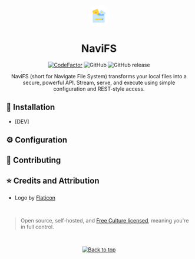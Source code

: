 <p align="center"><img src=".github/markdown-media/logo.png" alt="NaviFS Logo" height="60" style="border-radius:50px"/></p>
<h1 align="center">NaviFS</h1>

<div align='center'>

[![CodeFactor](https://www.codefactor.io/repository/github/Mirasaki-Development/navi-fs/badge)](https://www.codefactor.io/repository/github/Mirasaki-Development/navi-fs)
![GitHub](https://img.shields.io/github/license/Mirasaki-Development/navi-fs)
![GitHub release](https://img.shields.io/github/v/release/Mirasaki-Development/navi-fs)

</div>

<p align="center">
  NaviFS (short for Navigate File System) transforms your local files into a secure, powerful API.
  Stream, serve, and execute using simple configuration and REST-style access.
</p>

## 🔨 Installation

- [DEV]

## ⚙️ Configuration

## 🤝 Contributing

## ⭐ Credits and Attribution

- Logo by [Flaticon](https://www.flaticon.com/free-icons/distance-education)

<br />

> Open source, self-hosted, and [Free Culture licensed](https://creativecommons.org/share-your-work/public-domain/freeworks), meaning you're in full control.

<br />

<p align="center"><a href="https://github.com/Mirasaki-Development/navi-fs#navi-fs"><img src="http://randojs.com/images/backToTopButton.png" alt="Back to top" height="29"/></a></p>
